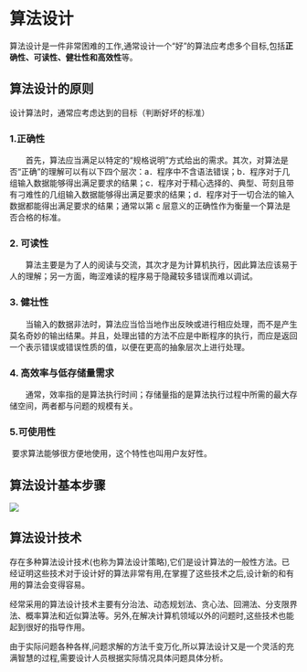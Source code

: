# 算法设计

算法设计是一件非常困难的工作,通常设计一个“好”的算法应考虑多个目标,包括**正确性、可读性、健壮性和高效性**等。

## 算法设计的原则

设计算法时，通常应考虑达到的目标（判断好坏的标准）

### 1.正确性

　　首先，算法应当满足以特定的“规格说明”方式给出的需求。其次，对算法是否“正确”的理解可以有以下四个层次：a．程序中不含语法错误；b．程序对于几组输入数据能够得出满足要求的结果；c．程序对于精心选择的、典型、苛刻且带有刁难性的几组输入数据能够得出满足要求的结果；d．程序对于一切合法的输入数据都能得出满足要求的结果；通常以第 c 层意义的正确性作为衡量一个算法是否合格的标准。

 

### 2. 可读性

　　算法主要是为了人的阅读与交流，其次才是为计算机执行，因此算法应该易于人的理解；另一方面，晦涩难读的程序易于隐藏较多错误而难以调试。

 

### 3. 健壮性

　　当输入的数据非法时，算法应当恰当地作出反映或进行相应处理，而不是产生莫名奇妙的输出结果。并且，处理出错的方法不应是中断程序的执行，而应是返回一个表示错误或错误性质的值，以便在更高的抽象层次上进行处理。

 

### 4. 高效率与低存储量需求

　　通常，效率指的是算法执行时间；存储量指的是算法执行过程中所需的最大存储空间，两者都与问题的规模有关。

 

### 5.可使用性

​	要求算法能够很方便地使用，这个特性也叫用户友好性。



## 算法设计基本步骤

![](https://cdn.jsdelivr.net/gh/ZanderZhao/img20/file/20191225210408.png)









## 算法设计技术

存在多种算法设计技术(也称为算法设计策略),它们是设计算法的一般性方法。已经证明这些技术对于设计好的算法非常有用,在掌握了这些技术之后,设计新的和有用的算法会变得容易。

经常采用的算法设计技术主要有分治法、动态规划法、贪心法、回溯法、分支限界法、概率算法和近似算法等。另外,在解决计算机领域以外的问题时,这些技术也能起到很好的指导作用。

由于实际问题各种各样,问题求解的方法千变万化,所以算法设计又是一个灵活的充满智慧的过程,需要设计人员根据实际情况具体问题具体分析。